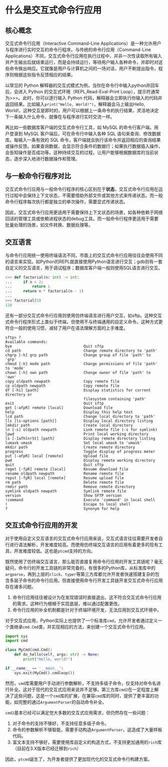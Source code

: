 # 什么是交互式命令行应用

## 核心概念

交互式命令行应用（Interactive Command-Line Applications）是一种允许用户与程序进行实时交互的命令行程序。与传统的命令行应用（Command-Line Applications）不同，交互式命令行应用在执行过程中，并非一次性读取所有输入并产生输出后就结束运行，而是会持续运行，等待用户输入各种命令，并即时对这些命令做出响应。它就像是用户与计算机之间的一场对话，用户不断提出指令，程序则根据这些指令反馈相应的结果。

以常见的 Python 解释器的交互式模式为例，当你在命令行中输入python并回车后，会进入 Python 的交互式环境（REPL,Read-Eval-Print Loop），提示符通常为>>>。此时，你可以逐行输入 Python 代码，解释器会立即执行你输入的代码并返回结果。比如输入`print("Hello, World!")`，解释器会马上输出Hello, World!。这种交互是即时的，用户可以根据上一条命令的执行结果，灵活地决定下一条输入什么命令，就像在与程序进行实时交流一样。

再比如一些数据库客户端的交互式命令行工具，如 MySQL 的命令行客户端。用户登录到 MySQL 客户端后，可在命令行中输入各种 SQL 语句来查询、修改数据库。每输入一条有效的 SQL 命令，客户端就会执行该命令并返回相应的查询结果或操作反馈。如果查询数据，会显示符合条件的数据行；如果执行数据插入操作，会告知操作是否成功等。这种持续交互的过程，让用户能够根据数据库的当前状态，逐步深入地进行数据操作和管理。

## 与一般命令行程序对比

交互式命令行应用与一般命令行程序的核心区别在于**状态**，交互式命令行应用在运行过程中会保持上下文状态，不需要借助外部文件或其他方式来传递状态。而一般命令行程序每次执行都是独立的单次操作，需要显式传递状态。

因此，交互式命令行应用更适用于需要保持上下文状态的场景，如各种依赖于网络回话的管理工具或依赖进程状态的debug工具。而一般命令行程序更适用于需要批量处理的场景，如文件转换、数据处理等。

## 交互语言

与命令行应用统一使用终端语法不同，市面上的交互式命令行应用往往会使用不同的语言来实现。如Python的REPL就直接使用Python语言进行交互；gdb则有一套自定义的交互语言，用于调试程序；数据库客户端一般则使用SQL语言进行交互。

```py
>>> def factorial(n: int) -> int:
...     if n < 2:
...         return 1
...     return n * factorial(n - 1)
...
>>> factorial(5)
120
```

还有一部分交互式命令行应用则使用仿终端语言进行用户交互，如sftp。这种交互式命令行程序形式上类似于终端，但使用不与终端通用的自定义命令。这种方式更符合一般的使用习惯，减轻了用户在语法理解方面的上手难度。

```
sftp> ?
Available commands:
bye                                Quit sftp
cd path                            Change remote directory to 'path'
chgrp [-h] grp path                Change group of file 'path' to 'grp'
chmod [-h] mode path               Change permissions of file 'path' to 'mode'
chown [-h] own path                Change owner of file 'path' to 'own'
copy oldpath newpath               Copy remote file
cp oldpath newpath                 Copy remote file
df [-hi] [path]                    Display statistics for current directory or
                                   filesystem containing 'path'
exit                               Quit sftp
get [-afpR] remote [local]         Download file
help                               Display this help text
lcd path                           Change local directory to 'path'
lls [ls-options [path]]            Display local directory listing
lmkdir path                        Create local directory
ln [-s] oldpath newpath            Link remote file (-s for symlink)
lpwd                               Print local working directory
ls [-1afhlnrSt] [path]             Display remote directory listing
lumask umask                       Set local umask to 'umask'
mkdir path                         Create remote directory
progress                           Toggle display of progress meter
put [-afpR] local [remote]         Upload file
pwd                                Display remote working directory
quit                               Quit sftp
reget [-fpR] remote [local]        Resume download file
rename oldpath newpath             Rename remote file
reput [-fpR] local [remote]        Resume upload file
rm path                            Delete remote file
rmdir path                         Remove remote directory
symlink oldpath newpath            Symlink remote file
version                            Show SFTP version
!command                           Execute 'command' in local shell
!                                  Escape to local shell
?                                  Synonym for help
```

## 交互式命令行应用的开发

对于使用自定义交互语言的交互式命令行应用来说，交互式语言往往需要开发者自行进行语法解析，开发难度较高。而使用仿终端交互语言的应用有着更多的现有工具，开发难度较低。这也是`ptcmd`支持的方向。

既然使用了仿终端交互语言，那么能否直接复用命令行应用的开发工具链呢？毫无疑问，命令行的开发工具链的非常完备的，有很多的Python库，从标准库中的`argparse`，再到上层的`click`、`typer`等第三方库都允许开发者快速搭建复杂的包含多层子命令的命令行应用。但直接使用命令行开发工具链开发交互式命令行应用存在诸多问题。

1. 命令行应用往往被设计为在发现错误时直接退出，这不符合交互式命令行应用的需求。这种行为根植于实现底层，难以通过配置更改。
2. 命令行应用的补全机制都是针对于终端环境开发，无法应用到交互式环境中。

对于交互式应用，Python实际上也提供了一个标准库`cmd`，允许开发者通过定义一个类继承`cmd.Cmd`类，并实现相应的方法，来创建一个交互式命令行应用。

```py
import sys
import cmd

class MyCmd(cmd.Cmd):
    def do_hello(self, args: str) -> None:
        print("Hello, world!")

if __name__ == '__main__':
    sys.exit(MyCmd().cmdloop())
```

然而，`cmd`库需要用户手动进行参数解析，不支持多级子命令，仅支持对命令名进行补全。这对于现代的交互式应用来说并不足够。第三方库`cmd2`在一定程度上解决了这些问题，这是一个`cmd`库的扩展，在兼容`cmd`库的同时，提供了更丰富的功能，如完整的通过`ArgumentParser`的自动命令补全。

`cmd2`基本已经可以满足觉大多数的交互式应用需求，但仍然存在一些问题：

1. 对子命令的支持不够好，不支持任意多级子命令。
2. 命令的参数解析不够智能，需要手动构造`ArgumentParser`，这造成了大量样板代码。
3. 富文本支持不够好，需要使用库自定义的构造方式，不支持更加通用的`rich`库（目前在3.X版本已经迁移到`rich`）

因此，`ptcmd`诞生了，为开发者提供了更加现代化的交互式命令行构建方案。
